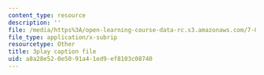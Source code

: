```yaml
---
content_type: resource
description: ''
file: /media/https%3A/open-learning-course-data-rc.s3.amazonaws.com/7-014-introductory-biology-spring-2005/a8a28e520e5091a41ed9ef8103c08740_Uf7qNWklQkE.srt
file_type: application/x-subrip
resourcetype: Other
title: 3play caption file
uid: a8a28e52-0e50-91a4-1ed9-ef8103c08740
---
```

